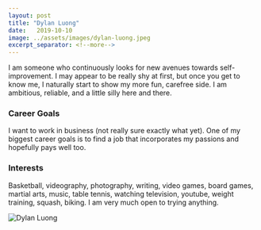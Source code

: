 ```yaml
---
layout: post
title: "Dylan Luong"
date:   2019-10-10
image: ../assets/images/dylan-luong.jpeg 
excerpt_separator: <!--more-->
---
```

I am someone who continuously looks for new avenues towards self-improvement. I may appear to be really shy at first, but once you get to know me, I naturally start to show my more fun, carefree side. I am ambitious, reliable, and a little silly here and there.

<!--more-->

### Career Goals

I want to work in business (not really sure exactly what yet). One of my biggest career goals is to find a job that incorporates my passions and hopefully pays well too.

### Interests

Basketball, videography, photography, writing, video games, board games, martial arts, music, table tennis, watching television, youtube, weight training, squash, biking. I am very much open to trying anything.

<div class="text-center mt-5">
    <img src="{{ "assets/images/dylan-luong.jpeg" | absolute_url }}" alt="Dylan Luong" class="rounded" />
</div>